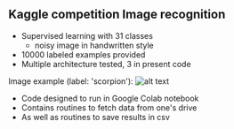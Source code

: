 ## Kaggle competition Image recognition

- Supervised learning with 31 classes
    - noisy image in handwritten style
- 10000 labeled examples provided
- Multiple architecture tested, 3 in present code

Image example (label: 'scorpion'):
![alt text](https://github.com/jctaillandier/convNet_imageRecognition/example_data)

* Code designed to run in Google Colab notebook
* Contains  routines to fetch data from one's drive 
* As well as routines to save results in csv